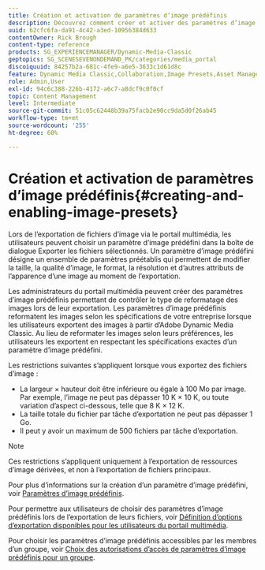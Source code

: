 ```yaml
---
title: Création et activation de paramètres d’image prédéfinis
description: Découvrez comment créer et activer des paramètres d’image prédéfinis dans Adobe Dynamic Media Classic.
uuid: 62cfc6fa-da91-4c42-a3ed-10956384d633
contentOwner: Rick Brough
content-type: reference
products: SG_EXPERIENCEMANAGER/Dynamic-Media-Classic
geptopics: SG_SCENESEVENONDEMAND_PK/categories/media_portal
discoiquuid: 84257b2a-681c-4fe9-a6e5-3633c1d61d8c
feature: Dynamic Media Classic,Collaboration,Image Presets,Asset Management
role: Admin,User
exl-id: 94c6c388-226b-4172-a6c7-a8dcf9c0f0cf
topic: Content Management
level: Intermediate
source-git-commit: 51c05c62448b39a75facb2e90cc9da5d0f26ab45
workflow-type: tm+mt
source-wordcount: '255'
ht-degree: 60%

---
```


# Création et activation de paramètres d’image prédéfinis{#creating-and-enabling-image-presets}

Lors de l’exportation de fichiers d’image via le portail multimédia, les utilisateurs peuvent choisir un paramètre d’image prédéfini dans la boîte de dialogue Exporter les fichiers sélectionnés. Un paramètre d’image prédéfini désigne un ensemble de paramètres préétablis qui permettent de modifier la taille, la qualité d’image, le format, la résolution et d’autres attributs de l’apparence d’une image au moment de l’exportation. 

Les administrateurs du portail multimédia peuvent créer des paramètres d’image prédéfinis permettant de contrôler le type de reformatage des images lors de leur exportation. Les paramètres d’image prédéfinis reformatent les images selon les spécifications de votre entreprise lorsque les utilisateurs exportent des images à partir d’Adobe Dynamic Media Classic. Au lieu de reformater les images selon leurs préférences, les utilisateurs les exportent en respectant les spécifications exactes d’un paramètre d’image prédéfini.

Les restrictions suivantes s’appliquent lorsque vous exportez des fichiers d’image :

* La largeur × hauteur doit être inférieure ou égale à 100 Mo par image. Par exemple, l’image ne peut pas dépasser 10 K × 10 K, ou toute variation d’aspect ci-dessous, telle que 8 K × 12 K.
* La taille totale du fichier par tâche d’exportation ne peut pas dépasser 1 Go.
* Il peut y avoir un maximum de 500 fichiers par tâche d’exportation.

>[!NOTE]
>
>Ces restrictions s’appliquent uniquement à l’exportation de ressources d’image dérivées, et non à l’exportation de fichiers principaux.

Pour plus d’informations sur la création d’un paramètre d’image prédéfini, voir [Paramètres d’image prédéfinis](application-setup.md#image_presets).

Pour permettre aux utilisateurs de choisir des paramètres d’image prédéfinis lors de l’exportation de leurs fichiers, voir [Définition d’options d’exportation disponibles pour les utilisateurs du portail multimédia](specifying-export-options-available-media.md#specifying_export_options_available_to_media_portal_users).

Pour choisir les paramètres d’image prédéfinis accessibles par les membres d’un groupe, voir [Choix des autorisations d’accès de paramètres d’image prédéfinis pour un groupe](creating-media-portal-groups.md#choosing_image_preset_access_permissions_for_a_group).
